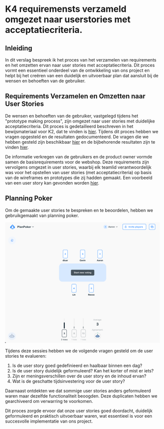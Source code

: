 # K4 requiremensts verzameld omgezet naar userstories met acceptatiecriteria.

## Inleiding

In dit verslag bespreek ik het proces van het verzamelen van requirements en het omzetten ervan naar user stories met acceptatiecriteria. Dit proces vormt een essentieel onderdeel van de ontwikkeling van ons project en helpt bij het creëren van een duidelijk en uitvoerbaar plan dat aansluit bij de wensen en behoeften van de gebruiker.

## Requirements Verzamelen en Omzetten naar User Stories

De wensen en behoeften van de gebruiker, vastgelegd tijdens het "prototype making process", zijn omgezet naar user stories met duidelijke acceptatiecriteria. Dit proces is gedetailleerd beschreven in het bewijsmateriaal voor K2, dat te vinden is [hier](./K2.md). Tijdens dit proces hebben we vragen opgesteld en de resultaten gedocumenteerd. De vragen die we hebben gesteld zijn beschikbaar [hier](../../teamfiles/testing/gebruiker-test-script.md) en de bijbehorende resultaten zijn te vinden [hier](../../teamfiles/testing/gebruiker-test-resultaat.md).

De informatie verkregen van de gebruikers en de product owner vormde samen de basisrequirements voor de webshop. Deze requirements zijn vervolgens omgezet in user stories, waarbij elk teamlid verantwoordelijk was voor het opstellen van user stories (met acceptatiecriteria) op basis van de wireframes en prototypes die zij hadden gemaakt. Een voorbeeld van een user story kan gevonden worden [hier](https://gitlab.fdmci.hva.nl/propedeuse-hbo-ict/onderwijs/2023-2024/out-b-se-bim/blok-4/caaruujuuwoo65/-/work_items/77).

## Planning Poker

Om de gemaakte user stories te bespreken en te beoordelen, hebben we gebruikgemaakt van planning poker.

![planning poker](./images/planning-poker.png)

Tijdens deze sessies hebben we de volgende vragen gesteld om de user stories te evalueren:
1. Is de user story goed gedefinieerd en haalbaar binnen een dag?
2. Is de user story duidelijk geformuleerd? Kan het korter of mist er iets?
3. Zijn er meningsverschillen over de user story en de inhoud ervan?
4. Wat is de geschatte tijdsinvestering voor de user story?

Daarnaast ontdekten we dat sommige user stories anders geformuleerd waren maar dezelfde functionaliteit beoogden. Deze duplicaten hebben we gearchiveerd om verwarring te voorkomen.

Dit proces zorgde ervoor dat onze user stories goed doordacht, duidelijk geformuleerd en praktisch uitvoerbaar waren, wat essentieel is voor een succesvolle implementatie van ons project.